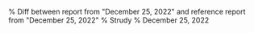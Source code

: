 % Diff between report from "December 25, 2022" and reference report from "December 25, 2022"
% Strudy
% December 25, 2022


